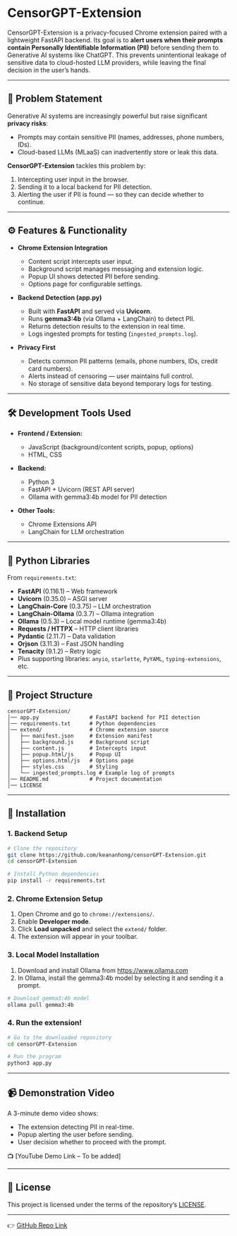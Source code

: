 # CensorGPT-Extension

CensorGPT-Extension is a privacy-focused Chrome extension paired with a lightweight FastAPI backend. Its goal is to **alert users when their prompts contain Personally Identifiable Information (PII)** before sending them to Generative AI systems like ChatGPT. This prevents unintentional leakage of sensitive data to cloud-hosted LLM providers, while leaving the final decision in the user’s hands.

---

## 📌 Problem Statement

Generative AI systems are increasingly powerful but raise significant **privacy risks**:

- Prompts may contain sensitive PII (names, addresses, phone numbers, IDs).
- Cloud-based LLMs (MLaaS) can inadvertently store or leak this data.

**CensorGPT-Extension** tackles this problem by:

1. Intercepting user input in the browser.
2. Sending it to a local backend for PII detection.
3. Alerting the user if PII is found — so they can decide whether to continue.

---

## ⚙️ Features & Functionality

- **Chrome Extension Integration**

  - Content script intercepts user input.
  - Background script manages messaging and extension logic.
  - Popup UI shows detected PII before sending.
  - Options page for configurable settings.

- **Backend Detection (app.py)**

  - Built with **FastAPI** and served via **Uvicorn**.
  - Runs **gemma3:4b** (via Ollama + LangChain) to detect PII.
  - Returns detection results to the extension in real time.
  - Logs ingested prompts for testing (`ingested_prompts.log`).

- **Privacy First**
  - Detects common PII patterns (emails, phone numbers, IDs, credit card numbers).
  - Alerts instead of censoring — user maintains full control.
  - No storage of sensitive data beyond temporary logs for testing.

---

## 🛠 Development Tools Used

- **Frontend / Extension:**

  - JavaScript (background/content scripts, popup, options)
  - HTML, CSS

- **Backend:**

  - Python 3
  - FastAPI + Uvicorn (REST API server)
  - Ollama with gemma3:4b model for PII detection

- **Other Tools:**
  - Chrome Extensions API
  - LangChain for LLM orchestration

---

## 🔌 Python Libraries

From `requirements.txt`:

- **FastAPI** (0.116.1) – Web framework
- **Uvicorn** (0.35.0) – ASGI server
- **LangChain-Core** (0.3.75) – LLM orchestration
- **LangChain-Ollama** (0.3.7) – Ollama integration
- **Ollama** (0.5.3) – Local model runtime (gemma3:4b)
- **Requests / HTTPX** – HTTP client libraries
- **Pydantic** (2.11.7) – Data validation
- **Orjson** (3.11.3) – Fast JSON handling
- **Tenacity** (9.1.2) – Retry logic
- Plus supporting libraries: `anyio`, `starlette`, `PyYAML`, `typing-extensions`, etc.

---

## 📂 Project Structure

```
censorGPT-Extension/
│── app.py                # FastAPI backend for PII detection
│── requirements.txt      # Python dependencies
│── extend/               # Chrome extension source
│   ├── manifest.json     # Extension manifest
│   ├── background.js     # Background script
│   ├── content.js        # Intercepts input
│   ├── popup.html/js     # Popup UI
│   ├── options.html/js   # Options page
│   ├── styles.css        # Styling
│   └── ingested_prompts.log # Example log of prompts
│── README.md             # Project documentation
│── LICENSE
```

---

## 🚀 Installation

### 1. Backend Setup

```bash
# Clone the repository
git clone https://github.com/keananhong/censorGPT-Extension.git
cd censorGPT-Extension

# Install Python dependencies
pip install -r requirements.txt
```

### 2. Chrome Extension Setup

1. Open Chrome and go to `chrome://extensions/`.
2. Enable **Developer mode**.
3. Click **Load unpacked** and select the `extend/` folder.
4. The extension will appear in your toolbar.

### 3. Local Model Installation

1. Download and install Ollama from https://www.ollama.com
2. In Ollama, install the gemma3:4b model by selecting it and sending it a prompt.
```bash
# Download gemma3:4b model
ollama pull gemma3:4b
```

### 4. Run the extension!
```bash
# Go to the downloaded repository
cd censorGPT-Extension

# Run the program
python3 app.py

```

---

## 📹 Demonstration Video

A 3-minute demo video shows:

- The extension detecting PII in real-time.
- Popup alerting the user before sending.
- User decision whether to proceed with the prompt.

📺 [YouTube Demo Link – To be added]

---

## 📜 License

This project is licensed under the terms of the repository’s [LICENSE](LICENSE).

---

👉 [GitHub Repo Link](https://github.com/keananhong/censorGPT-Extension/tree/main)
